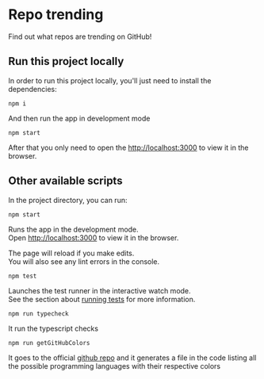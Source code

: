 # Repo trending

Find out what repos are trending on GitHub!

## Run this project locally

In order to run this project locally, you'll just need to install the dependencies:
```
npm i
```
And then run the app in development mode
```
npm start
```
After that you only need to open the [http://localhost:3000](http://localhost:3000) to view it in the browser.

## Other available scripts

In the project directory, you can run:

```
npm start
```

Runs the app in the development mode.\
Open [http://localhost:3000](http://localhost:3000) to view it in the browser.

The page will reload if you make edits.\
You will also see any lint errors in the console.

```
npm test
```

Launches the test runner in the interactive watch mode.\
See the section about [running tests](https://facebook.github.io/create-react-app/docs/running-tests) for more information.

```
npm run typecheck
```

It run the typescript checks


```
npm run getGitHubColors
```

It goes to the official [github repo](https://raw.githubusercontent.com/github/linguist/master/lib/linguist/languages.yml)
and it generates a file in the code listing all the possible programming languages with their respective colors